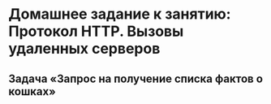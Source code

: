 # Домашнее задание к занятию: Протокол HTTP. Вызовы удаленных серверов

## Задача «Запрос на получение списка фактов о кошках»